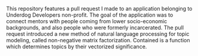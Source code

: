 This repository features a pull request I made to an application belonging to Underdog Developers non-profit. The goal of the application was to connect mentors with people coming from lower socio-economic backgrounds, and also people who were formerly incarcerated. The pull request introduced a new method of natural language processing for topic modeling, called non-negative matrix factorization. Contained is a function which determines topics by their vectorized significance.

